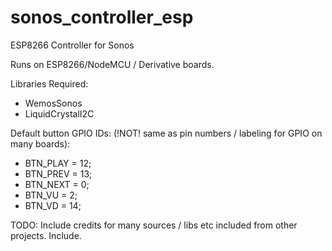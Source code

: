 # sonos_controller_esp
ESP8266 Controller for Sonos

Runs on ESP8266/NodeMCU / Derivative boards.

Libraries Required:
*   WemosSonos
*   LiquidCrystalI2C

Default button GPIO IDs: (!NOT! same as pin numbers / labeling for GPIO on many boards):
*   BTN_PLAY = 12;
*   BTN_PREV = 13;
*   BTN_NEXT = 0;
*   BTN_VU = 2;
*   BTN_VD = 14;

<TODO> TODO: Include credits for many sources / libs etc included from other projects. Include.
